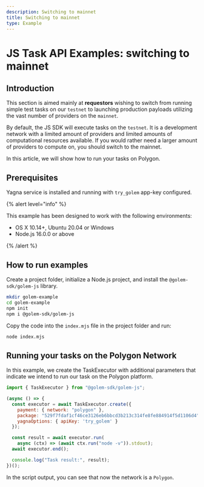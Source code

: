 ```yaml
---
description: Switching to mainnet
title: Switching to mainnet
type: Example
---
```


# JS Task API Examples: switching to mainnet

## Introduction

This section is aimed mainly at **requestors** wishing to switch from running simple test tasks on our `testnet` to launching production payloads utilizing the vast number of providers on the `mainnet`.

By default, the JS SDK will execute tasks on the `testnet`. It is a development network with a limited amount of providers and limited amounts of computational resources available. If you would rather need a larger amount of providers to compute on, you should switch to the mainnet.

In this article, we will show how to run your tasks on Polygon.

## Prerequisites

Yagna service is installed and running with `try_golem` app-key configured.

{% alert level="info" %}

This example has been designed to work with the following environments:

- OS X 10.14+, Ubuntu 20.04 or Windows
- Node.js 16.0.0 or above

{% /alert %}

## How to run examples

Create a project folder, initialize a Node.js project, and install the `@golem-sdk/golem-js` library.

```bash
mkdir golem-example
cd golem-example
npm init
npm i @golem-sdk/golem-js
```

Copy the code into the `index.mjs` file in the project folder and run:

```bash
node index.mjs
```

## Running your tasks on the Polygon Network 

In this example, we create the TaskExecutor with additional parameters that indicate we intend to run our task on the Polygon platform.

```js
import { TaskExecutor } from "@golem-sdk/golem-js";

(async () => {
  const executor = await TaskExecutor.create({
    payment: { network: "polygon" },
    package: "529f7fdaf1cf46ce3126eb6bbcd3b213c314fe8fe884914f5d1106d4",    
    yagnaOptions: { apiKey: 'try_golem' }
  });

  const result = await executor.run(
    async (ctx) => (await ctx.run("node -v")).stdout);
  await executor.end();

  console.log("Task result:", result);
})();
```

In the script output, you can see that now the network is a `Polygon`.

